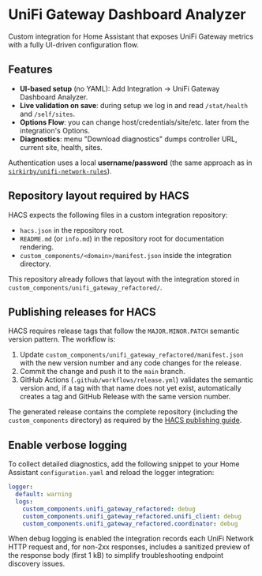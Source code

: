 
# UniFi Gateway Dashboard Analyzer

Custom integration for Home Assistant that exposes UniFi Gateway metrics with a
fully UI-driven configuration flow.

## Features

- **UI-based setup** (no YAML): Add Integration → UniFi Gateway Dashboard Analyzer.
- **Live validation on save**: during setup we log in and read `/stat/health` and `/self/sites`.
- **Options Flow**: you can change host/credentials/site/etc. later from the integration's Options.
- **Diagnostics**: menu "Download diagnostics" dumps controller URL, current site, health, sites.

Authentication uses a local **username/password** (the same approach as in
[`sirkirby/unifi-network-rules`](https://github.com/sirkirby/unifi-network-rules)).

## Repository layout required by HACS

HACS expects the following files in a custom integration repository:

- `hacs.json` in the repository root.
- `README.md` (or `info.md`) in the repository root for documentation rendering.
- `custom_components/<domain>/manifest.json` inside the integration directory.

This repository already follows that layout with the integration stored in
`custom_components/unifi_gateway_refactored/`.

## Publishing releases for HACS

HACS requires release tags that follow the `MAJOR.MINOR.PATCH` semantic version
pattern. The workflow is:

1. Update `custom_components/unifi_gateway_refactored/manifest.json` with the new
   version number and any code changes for the release.
2. Commit the change and push it to the `main` branch.
3. GitHub Actions (`.github/workflows/release.yml`) validates the semantic version
   and, if a tag with that name does not yet exist, automatically creates a tag
   and GitHub Release with the same version number.

The generated release contains the complete repository (including the
`custom_components` directory) as required by the
[HACS publishing guide](https://hacs.xyz/docs/publish/).

## Enable verbose logging

To collect detailed diagnostics, add the following snippet to your Home Assistant
`configuration.yaml` and reload the logger integration:

```yaml
logger:
  default: warning
  logs:
    custom_components.unifi_gateway_refactored: debug
    custom_components.unifi_gateway_refactored.unifi_client: debug
    custom_components.unifi_gateway_refactored.coordinator: debug
```

When debug logging is enabled the integration records each UniFi Network HTTP request
and, for non-2xx responses, includes a sanitized preview of the response body (first 1 kB)
to simplify troubleshooting endpoint discovery issues.


